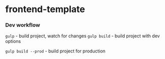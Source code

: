 frontend-template
=================

### Dev workflow

`gulp` - build project, watch for changes
`gulp build` - build project with dev options

`gulp build --prod` - build project for production
